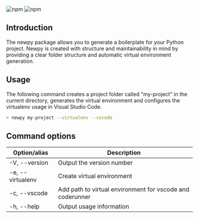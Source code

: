![npm](https://img.shields.io/npm/dt/newpy.svg)
![npm](https://img.shields.io/npm/v/newpy.svg)

## Introduction

The newpy package allows you to generate a boilerplate for your Python project. Newpy is created with structure and maintainability in mind by providing a clear folder structure and automatic virtual environment generation.

## Usage

The following command creates a project folder called "my-project" in the current directory, generates the virtual environment and configures the virtualenv usage in Visual Studio Code.

```sh
> newpy my-project --virtualenv --vscode
```

## Command options

| Option/alias     | Description                                               |
| ---------------- | --------------------------------------------------------- |
| -V, --version    | Output the version number                                 |
| -e, --virtualenv | Create virtual environment                                |
| -c, --vscode     | Add path to virtual environment for vscode and coderunner |
| -h, --help       | Output usage information                                  |
